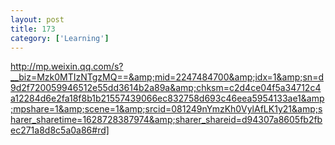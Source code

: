 ```yaml
---
layout: post
title: 173
category: ['Learning']
---
```


http://mp.weixin.qq.com/s?__biz=Mzk0MTIzNTgzMQ==&amp;mid=2247484700&amp;idx=1&amp;sn=d9d2f720059946512e55dd3614b2a89a&amp;chksm=c2d4ce04f5a34712c4a12284d6e2fa18f8b1b21557439066ec832758d693c46eea5954133ae1&amp;mpshare=1&amp;scene=1&amp;srcid=081249nYmzKh0VylAfLK1y21&amp;sharer_sharetime=1628728387974&amp;sharer_shareid=d94307a8605fb2fbec271a8d8c5a0a86#rd]


